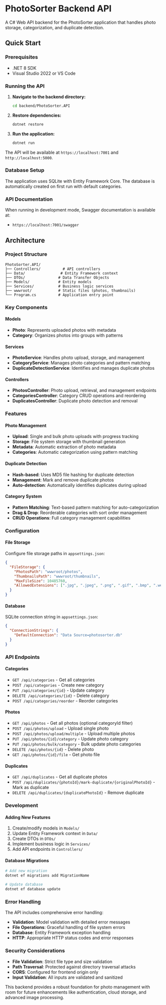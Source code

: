 # PhotoSorter Backend API

A C# Web API backend for the PhotoSorter application that handles photo storage, categorization, and duplicate detection.

## Quick Start

### Prerequisites
- .NET 8 SDK
- Visual Studio 2022 or VS Code

### Running the API

1. **Navigate to the backend directory:**
   ```bash
   cd backend/PhotoSorter.API
   ```

2. **Restore dependencies:**
   ```bash
   dotnet restore
   ```

3. **Run the application:**
   ```bash
   dotnet run
   ```

The API will be available at `https://localhost:7001` and `http://localhost:5000`.

### Database Setup

The application uses SQLite with Entity Framework Core. The database is automatically created on first run with default categories.

### API Documentation

When running in development mode, Swagger documentation is available at:
- `https://localhost:7001/swagger`

## Architecture

### Project Structure
```
PhotoSorter.API/
├── Controllers/          # API controllers
├── Data/                # Entity Framework context
├── DTOs/               # Data Transfer Objects
├── Models/             # Entity models
├── Services/           # Business logic services
├── wwwroot/            # Static files (photos, thumbnails)
└── Program.cs          # Application entry point
```

### Key Components

#### Models
- **Photo**: Represents uploaded photos with metadata
- **Category**: Organizes photos into groups with patterns

#### Services
- **PhotoService**: Handles photo upload, storage, and management
- **CategoryService**: Manages photo categories and pattern matching
- **DuplicateDetectionService**: Identifies and manages duplicate photos

#### Controllers
- **PhotosController**: Photo upload, retrieval, and management endpoints
- **CategoriesController**: Category CRUD operations and reordering
- **DuplicatesController**: Duplicate photo detection and removal

### Features

#### Photo Management
- **Upload**: Single and bulk photo uploads with progress tracking
- **Storage**: File system storage with thumbnail generation
- **Metadata**: Automatic extraction of photo metadata
- **Categories**: Automatic categorization using pattern matching

#### Duplicate Detection
- **Hash-based**: Uses MD5 file hashing for duplicate detection
- **Management**: Mark and remove duplicate photos
- **Auto-detection**: Automatically identifies duplicates during upload

#### Category System
- **Pattern Matching**: Text-based pattern matching for auto-categorization
- **Drag & Drop**: Reorderable categories with sort order management
- **CRUD Operations**: Full category management capabilities

### Configuration

#### File Storage
Configure file storage paths in `appsettings.json`:
```json
{
  "FileStorage": {
    "PhotosPath": "wwwroot/photos",
    "ThumbnailsPath": "wwwroot/thumbnails",
    "MaxFileSize": 10485760,
    "AllowedExtensions": [".jpg", ".jpeg", ".png", ".gif", ".bmp", ".webp"]
  }
}
```

#### Database
SQLite connection string in `appsettings.json`:
```json
{
  "ConnectionStrings": {
    "DefaultConnection": "Data Source=photosorter.db"
  }
}
```

### API Endpoints

#### Categories
- `GET /api/categories` - Get all categories
- `POST /api/categories` - Create new category
- `PUT /api/categories/{id}` - Update category
- `DELETE /api/categories/{id}` - Delete category
- `POST /api/categories/reorder` - Reorder categories

#### Photos
- `GET /api/photos` - Get all photos (optional categoryId filter)
- `POST /api/photos/upload` - Upload single photo
- `POST /api/photos/upload/multiple` - Upload multiple photos
- `PUT /api/photos/{id}/category` - Update photo category
- `PUT /api/photos/bulk/category` - Bulk update photo categories
- `DELETE /api/photos/{id}` - Delete photo
- `GET /api/photos/{id}/file` - Get photo file

#### Duplicates
- `GET /api/duplicates` - Get all duplicate photos
- `POST /api/duplicates/{photoId}/mark-duplicate/{originalPhotoId}` - Mark as duplicate
- `DELETE /api/duplicates/{duplicatePhotoId}` - Remove duplicate

### Development

#### Adding New Features
1. Create/modify models in `Models/`
2. Update Entity Framework context in `Data/`
3. Create DTOs in `DTOs/`
4. Implement business logic in `Services/`
5. Add API endpoints in `Controllers/`

#### Database Migrations
```bash
# Add new migration
dotnet ef migrations add MigrationName

# Update database
dotnet ef database update
```

### Error Handling

The API includes comprehensive error handling:
- **Validation**: Model validation with detailed error messages
- **File Operations**: Graceful handling of file system errors
- **Database**: Entity Framework exception handling
- **HTTP**: Appropriate HTTP status codes and error responses

### Security Considerations

- **File Validation**: Strict file type and size validation
- **Path Traversal**: Protected against directory traversal attacks
- **CORS**: Configured for frontend origin only
- **Input Validation**: All inputs are validated and sanitized

This backend provides a robust foundation for photo management with room for future enhancements like authentication, cloud storage, and advanced image processing.